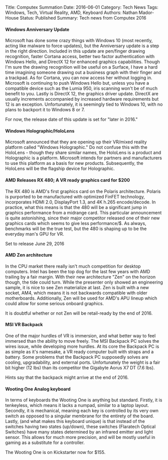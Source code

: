 Title: Computex Summation
Date: 2016-06-01
Category: Tech News
Tags: Windows, Tech, Virtual Reality, AMD, Keyboard
Authors: Nathan Mador-House
Status: Published
Summary: Tech news from Computex 2016


#### Windows Anniversary Update
Microsoft has done some crazy things with Windows 10 (most recently, acting like malware to force updates), but the Anniversary update is a step in the right direction.
Included in this update are pen/finger drawing recognition, faster Cortana access, better two factor authentication with Windows Hello, and DirectX 12 for enhanced graphics capabilities.
Though I'm sure the drawing recognition will be useful on a Surface, I have a hard time imagining someone drawing out a business graph with their finger and a trackpad.
As for Cortana, you can now access her without logging in.
Microsoft is continuing to push Windows Hello but, unless you have a compatible device such as the Lumia 950, iris scanning won't be of much benefit to you.
Lastly is DirectX 12, the graphics driver update. DirectX are usually increments accompanied by increased hardware requirements but 12 is an exception. Unfortunately, it is seemingly tied to Windows 10, with no plans to backport it to Windows 8 or 7.

For now, the release date of this update is set for "later in 2016."

#### Windows Holographic/HoloLens
Microsoft announced that they are opening up their VR/mixed reality platform called "Windows Holographic." Do not confuse this with the HoloLens - though they share similar names, the HoloLens is a product and Holographic is a platform.
Microsoft intends for partners and manufacturers to use this platform as a basis for new products. Subsequently, the HoloLens will be the flagship device for Holographic.

#### AMD Releases RX 480; A VR ready graphics card for $200
The RX 480 is AMD's first graphics card on the Polaris architecture. Polaris is purported to be manufactured with optimized FinFET technology, incorporates HDMI 2.0, DisplayPort 1.3, and 4K h.265 encode/decode.
In practice, what this means is that the 480 will be a significant jump in graphics performance from a midrange card.
This particular announcement is quite astonishing, since their major competitor released one of their new graphics cards which seems to give less performance/$.
As always, benchmarks will be the true test, but the 480 is shaping up to be the everyday man's GPU for VR. 

Set to release June 29, 2016

#### AMD Zen architecture
In the CPU market there really isn't much competition for desktop computers. Intel has been the top dog for the last few years with AMD trailing by a fair margin. With their new architecture "Zen" on the horizon though, the tide could turn.
While the presenter only showed an engineering sample, it is nice to see Zen materialize at last.
Zen is built with a new socket, AM4, which means it is not backwards compatible with older motherboards.
Additionally, Zen will be used for AMD's APU lineup which could allow for some serious onboard graphics.

It is doubtful whether or not Zen will be retail-ready by the end of 2016.

#### MSI VR Backpack
One of the major hurdles of VR is immersion, and what better way to feel immersed than the ability to move freely. The MSI Backpack PC solves the wires issue, while developing more hurdles.
At its core the Backpack PC is as simple as it's namesake, a VR ready computer built with straps and a battery. Some problems that the Backpack PC supposedly solves are cooling, upgradability, and external ports.
Unfortunately the weight is a fair bit higher (12 lbs) than its competitor the Gigabyte Aorus X7 DT (7.6 lbs).

Hints say that the backpack might arrive at the end of 2016.

#### Wooting One Analog keyboard
In terms of keyboards the Wooting One is anything but standard. Firstly, it is tenkeyless, which means it lacks a numpad, similar to a laptop layout. Secondly, it is mechanical, meaning each key is controlled by its very own switch as opposed to a singular membrane for the entirety of the board.
Lastly, (and what makes this keyboard unique) is that instead of the switches having two states (up/down), these switches (Flaratech Optical Switches) have many states determined by an infrared emitter and light sensor.
This allows for much more precision, and will be mostly useful in gaming as a substitute for a controller.

The Wooting One is on Kickstarter now for $155.
